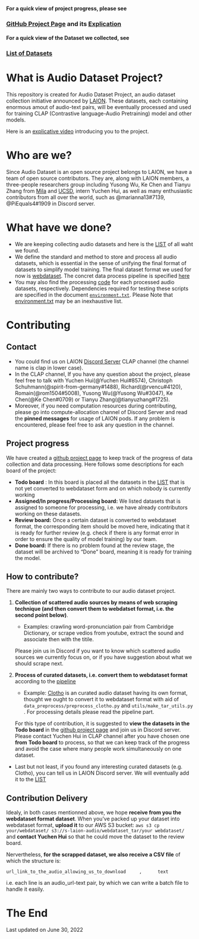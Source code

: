 #### For a quick view of project progress, please see
### [GitHub Project Page](https://github.com/orgs/LAION-AI/projects/2/views/1) and its [Explication](#project-progress)
#### For a quick view of the Dataset we collected, see
### [List of Datasets](./data_collection/README.md) 

# What is Audio Dataset Project?

This repository is created for Audio Dataset Project, an audio dataset collection initiative announced by [LAION](https://laion.ai/). These datasets, each containing enormous amout of audio-text pairs, will be eventually processed and used for training CLAP (Contrastive language-Audio Pretraining) model and other models.

Here is an [explicative video](https://youtu.be/U16VyK2eIYU) introducing you to the project.


# Who are we?

Since Audio Dataset is an open source project belongs to LAION, we have a team of open source contributors. They are, along with LAION members, a three-people researchers group including Yusong Wu, Ke Chen and Tianyu Zhang from [Mila](https://mila.quebec/) and [UCSD](https://ucsd.edu/), intern Yuchen Hui, as well as many enthusiastic contributors from all over the world, such as @marianna13#7139, @PiEquals4#1909 in Discord server.

# What have we done?

- We are keeping collecting audio datasets and here is the [LIST](./data_collection/README.md) of all waht we found.
- We define the standard and method to store and process all audio datasets, which is essential in the sense of unifying the final format of datasets to simplify model training. The final dataset format we used for now is [webdataset](https://github.com/webdataset/webdataset). The concret data process pipeline is specified [here](data_preprocess/README.md) 
- You may also find the processing [code](./data_preprocess/) for each processed audio datasets, respectively. Dependencies required for testing these scripts are specified in the document [`environment.txt`](./data_preprocess/environment.txt). Please Note that [environment.txt](./data_preprocess/environment.txt) may be an inexhaustive list. 

# Contributing

## Contact

- You could find us on LAION [Discord Server](https://discord.com/invite/eq3cAMZtCC) CLAP channel (the channel name is clap in lower case).
- In the CLAP channel, If you have any question about the project, please feel free to talk with Yuchen Hui(@Yuchen Hui#8574), Christoph Schuhmann(@spirit-from-germany#1488), Richard(@rvencu#4120), Romain(@rom1504#5008), Yusong Wu(@Yusong Wu#3047), Ke Chen(@Ke Chen#0709) or Tianyu Zhang(@tianyuzhang#1725).
- Moreover, if you need computation resources during contributing, please go into compute-allocation channel of Discord Server and read the **pinned messages** for usage of LAION pods. If any problem is encountered, please feel free to ask any question in the channel. 

## Project progress

We have created a [github project page](https://github.com/orgs/LAION-AI/projects/2) to keep track of the progress of data collection and data processing. Here follows some descriptions for each board of the project:

- **Todo board** : In this board is placed all the datasets in the [LIST](./data_collection/README.md) that is not yet converted to webdataset form and on which nobody is currently working
- **Assigned/In progress/Processing board:** We listed datasets that is assigned to someone for processing, i.e. we have already contributors working on these datasets.
- **Review board:**  Once a certain dataset is converted to webdataset format, the corresponding item should be moved here, indicating that it is ready for further review (e.g. check if there is any format error in order to ensure the quality of model training) by our team.
- **Done board:**  If there is no problem found at the review stage, the dataset will be archived to “Done” board, meaning it is ready for training the model.

## How to contribute?

There are mainly two ways to contribute to our audio dataset project.

1. **Collection of scattered audio sources by means of web scraping technique (and then convert them to webdatset format, i.e. the second point below)**. 
    - Examples: crawling word-pronunciation pair from Cambridge Dictionary, or scrape vedios from youtube, extract the sound and associate then with the titile.
    
    Please join us in Discord if you want to know which scattered audio sources we currently focus on, or if you have suggestion about what we should scrape next.
    
2. **Process of curated datasets, i.e. convert them to webdataset format** according to the [pipeline](./data_preprocess/README.md)
    - Example: [Clotho](https://zenodo.org/record/4783391#.Yr4en3bMLb2) is an curated audio dataset having its own format, thought we ought to convert it to webdataset format with aid of `data_preprocess/preprocess_clotho.py` and `utils/make_tar_utils.py` . For processing details please read the pipeline part.
    
    For this type of contribution, it is suggested to **view the datasets in the Todo board** in the  [github project page](https://github.com/orgs/LAION-AI/projects/2) and join us in Discord server. Please contact Yuchen Hui in CLAP channel after you have chosen one **from** **Todo board** to process, so that we can keep track of the progress and avoid the case where many people work simultaneously on one dataset.
    

-  Last but not least, if you found any interesting curated datasets (e.g. Clotho), you can tell us in LAION Discord server. We will eventually add it to the [LIST](data_collection/README.md)

## Contribution Delivery 

Idealy, in both cases mentionned above, we hope **receive from you the webdataset format dataset**. When you’ve packed up your dataset into webdataset format, **upload it** to our AWS S3 bucket: `aws s3 cp your/webdataset/ s3://s-laion-audio/webdataset_tar/your webdataset/` and **contact Yuchen Hui** so that he could move the dataset to the review board.

Nervertheless, **for the scrapped dataset, we also receive a CSV file** of which the structure is:

`url_link_to_the_audio_allowing_us_to_download     ,      text`          

i.e. each line is an audio_url-text pair, by which we can write a batch file to handle it easily.

# The End
Last updated on June 30, 2022

